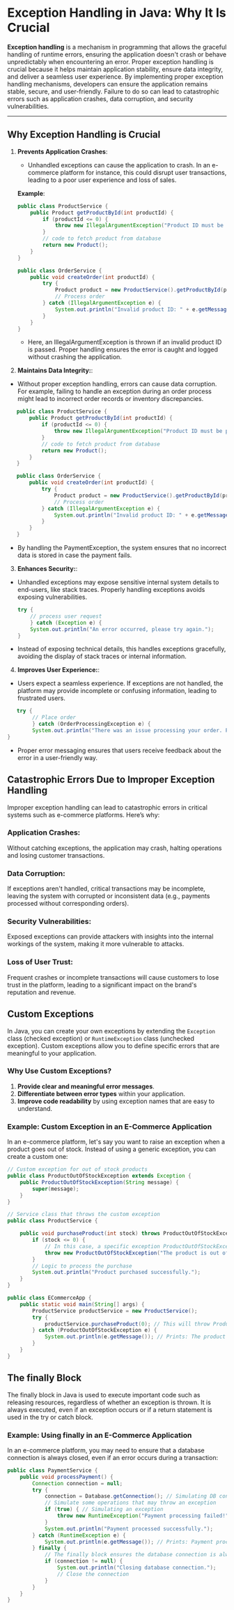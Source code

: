 # Exception Handling in Java: Why It Is Crucial

**Exception handling** is a mechanism in programming that allows the graceful handling of runtime errors, ensuring the application doesn't crash or behave unpredictably when encountering an error. Proper exception handling is crucial because it helps maintain application stability, ensure data integrity, and deliver a seamless user experience.
By implementing proper exception handling mechanisms, developers can ensure the application remains stable, secure, and user-friendly. Failure to do so can lead to catastrophic errors such as application crashes, data corruption, and security vulnerabilities.

---

## Why Exception Handling is Crucial

1. **Prevents Application Crashes**:
    - Unhandled exceptions can cause the application to crash. In an e-commerce platform for instance, this could disrupt user transactions, leading to a poor user experience and loss of sales.

   **Example**:
   ```java
   public class ProductService {
       public Product getProductById(int productId) {
           if (productId <= 0) {
               throw new IllegalArgumentException("Product ID must be positive");
           }
           // code to fetch product from database
           return new Product();
       }
   }

   public class OrderService {
       public void createOrder(int productId) {
           try {
               Product product = new ProductService().getProductById(productId);
               // Process order
           } catch (IllegalArgumentException e) {
               System.out.println("Invalid product ID: " + e.getMessage());
           }
       }
   }
    ```

    - Here, an IllegalArgumentException is thrown if an invalid product ID is passed. Proper handling ensures the error is caught and logged without crashing the application.

2. **Maintains Data Integrity:**:
- Without proper exception handling, errors can cause data corruption. For example, failing to handle an exception during an order process might lead to incorrect order records or inventory discrepancies.
```java
   public class ProductService {
       public Product getProductById(int productId) {
           if (productId <= 0) {
               throw new IllegalArgumentException("Product ID must be positive");
           }
           // code to fetch product from database
           return new Product();
       }
   }

   public class OrderService {
       public void createOrder(int productId) {
           try {
               Product product = new ProductService().getProductById(productId);
               // Process order
           } catch (IllegalArgumentException e) {
               System.out.println("Invalid product ID: " + e.getMessage());
           }
       }
   }
```

- By handling the PaymentException, the system ensures that no incorrect data is stored in case the payment fails.

3. **Enhances Security:**:
- Unhandled exceptions may expose sensitive internal system details to end-users, like stack traces. Properly handling exceptions avoids exposing vulnerabilities.

    ```java
    try {
        // process user request
        } catch (Exception e) {
        System.out.println("An error occurred, please try again.");
    }
    ```

- Instead of exposing technical details, this handles exceptions gracefully, avoiding the display of stack traces or internal information.

4. **Improves User Experience:**:
- Users expect a seamless experience. If exceptions are not handled, the platform may provide incomplete or confusing information, leading to frustrated users.
```java
   try {
        // Place order
        } catch (OrderProcessingException e) {
        System.out.println("There was an issue processing your order. Please try again.");
}
```

- Proper error messaging ensures that users receive feedback about the error in a user-friendly way.

## Catastrophic Errors Due to Improper Exception Handling
Improper exception handling can lead to catastrophic errors in critical systems such as e-commerce platforms. Here’s why:

### Application Crashes:

Without catching exceptions, the application may crash, halting operations and losing customer transactions.

### Data Corruption:

If exceptions aren't handled, critical transactions may be incomplete, leaving the system with corrupted or inconsistent data (e.g., payments processed without corresponding orders).

### Security Vulnerabilities:

Exposed exceptions can provide attackers with insights into the internal workings of the system, making it more vulnerable to attacks.

### Loss of User Trust:

Frequent crashes or incomplete transactions will cause customers to lose trust in the platform, leading to a significant impact on the brand's reputation and revenue.


## Custom Exceptions

In Java, you can create your own exceptions by extending the `Exception` class (checked exception) or `RuntimeException` class (unchecked exception). Custom exceptions allow you to define specific errors that are meaningful to your application.

### Why Use Custom Exceptions?
1. **Provide clear and meaningful error messages**.
2. **Differentiate between error types** within your application.
3. **Improve code readability** by using exception names that are easy to understand.

### Example: Custom Exception in an E-Commerce Application

In an e-commerce platform, let's say you want to raise an exception when a product goes out of stock. Instead of using a generic exception, you can create a custom one:

```java
// Custom exception for out of stock products
public class ProductOutOfStockException extends Exception {
    public ProductOutOfStockException(String message) {
        super(message);
    }
}

// Service class that throws the custom exception
public class ProductService {

    public void purchaseProduct(int stock) throws ProductOutOfStockException {
        if (stock <= 0) {
            // In this case, a specific exception ProductOutOfStockException is thrown when stock is unavailable, improving clarity for developers and users.
            throw new ProductOutOfStockException("The product is out of stock!");
        }
        // Logic to process the purchase
        System.out.println("Product purchased successfully.");
    }
}

public class ECommerceApp {
    public static void main(String[] args) {
        ProductService productService = new ProductService();
        try {
            productService.purchaseProduct(0); // This will throw ProductOutOfStockException
        } catch (ProductOutOfStockException e) {
            System.out.println(e.getMessage()); // Prints: The product is out of stock!
        }
    }
}

```

## The finally Block
The finally block in Java is used to execute important code such as releasing resources, regardless of whether an exception is thrown. It is always executed, even if an exception occurs or if a return statement is used in the try or catch block.

### Example: Using finally in an E-Commerce Application
In an e-commerce platform, you may need to ensure that a database connection is always closed, even if an error occurs during a transaction:

~~~java
public class PaymentService {
    public void processPayment() {
        Connection connection = null;
        try {
            connection = Database.getConnection(); // Simulating DB connection
            // Simulate some operations that may throw an exception
            if (true) { // Simulating an exception
                throw new RuntimeException("Payment processing failed!");
            }
            System.out.println("Payment processed successfully.");
        } catch (RuntimeException e) {
            System.out.println(e.getMessage()); // Prints: Payment processing failed!
        } finally {
            // The finally block ensures the database connection is always closed, preventing resource leaks, regardless of whether the payment processing succeeds or fails.
            if (connection != null) {
                System.out.println("Closing database connection.");
                // Close the connection
            }
        }
    }
}

~~~
